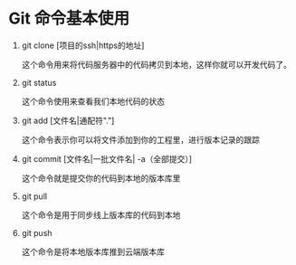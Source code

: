 Git 命令基本使用
===============

1. git clone [项目的ssh|https的地址]
	
	这个命令用来将代码服务器中的代码拷贝到本地，这样你就可以开发代码了。

2. git status

	这个命令使用来查看我们本地代码的状态

3. git add [文件名|通配符"."]

	这个命令表示你可以将文件添加到你的工程里，进行版本记录的跟踪
4. git commit [文件名|一批文件名| -a（全部提交）]

	这个命令就是提交你的代码到本地的版本库里

5. git pull

	这个命令是用于同步线上版本库的代码到本地
6. git push

	这个命令是将本地版本库推到云端版本库